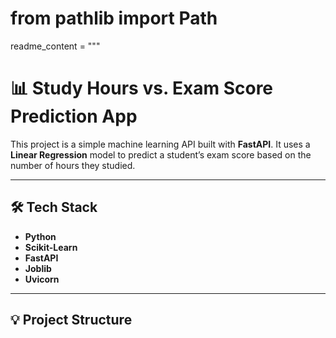 # from pathlib import Path

readme_content = """
# 📊 Study Hours vs. Exam Score Prediction App

This project is a simple machine learning API built with **FastAPI**. It uses a **Linear Regression** model to predict a student’s exam score based on the number of hours they studied.

---

## 🛠 Tech Stack

- **Python**
- **Scikit-Learn**
- **FastAPI**
- **Joblib**
- **Uvicorn**

---

## 💡 Project Structure

